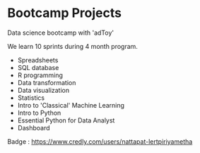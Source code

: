# Bootcamp Projects

Data science bootcamp with 'adToy'

We learn 10 sprints during 4 month program.

- Spreadsheets
- SQL database
- R programming
- Data transformation
- Data visualization
- Statistics
- Intro to 'Classical' Machine Learning
- Intro to Python
- Essential Python for Data Analyst
- Dashboard

Badge :  https://www.credly.com/users/nattapat-lertpiriyametha
